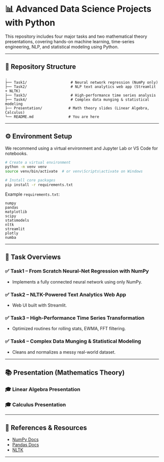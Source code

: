 # 📊 Advanced Data Science Projects with Python

This repository includes four major tasks and two mathematical theory presentations, covering hands-on machine learning, time-series engineering, NLP, and statistical modeling using Python.

---

## 📁 Repository Structure

```
.
├── Task1/                    # Neural network regression (NumPy only)
├── Task2/                    # NLP text analytics web app (Streamlit + NLTK)
├── Task3/                    # High-performance time series analysis
├── Task4/                    # Complex data munging & statistical modeling
├── Presentation/            # Math theory slides (Linear Algebra, Calculus)
└── README.md                # You are here
```

---

## ⚙️ Environment Setup

We recommend using a virtual environment and Jupyter Lab or VS Code for notebooks.

```bash
# Create a virtual environment
python -m venv venv
source venv/bin/activate  # or venv\Scripts\activate on Windows

# Install core packages
pip install -r requirements.txt
```

Example `requirements.txt`:
```
numpy
pandas
matplotlib
scipy
statsmodels
nltk
streamlit
plotly
numba
```

---

## 🧠 Task Overviews

### ✅ Task1 – From Scratch Neural-Net Regression with NumPy
- Implements a fully connected neural network using only NumPy.

### ✅ Task2 – NLTK-Powered Text Analytics Web App
- Web UI built with Streamlit.

### ✅ Task3 – High-Performance Time Series Transformation
- Optimized routines for rolling stats, EWMA, FFT filtering.

### ✅ Task4 – Complex Data Munging & Statistical Modeling
- Cleans and normalizes a messy real-world dataset.

---

## 📚 Presentation (Mathematics Theory)

### 🎓 Linear Algebra Presentation
### 🎓 Calculus Presentation

---

## 📎 References & Resources

- [NumPy Docs](https://numpy.org/doc/)
- [Pandas Docs](https://pandas.pydata.org/docs/)
- [NLTK](https://www.nltk.org/data.html)

---

